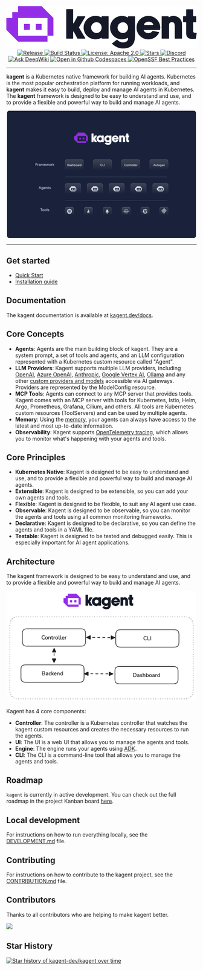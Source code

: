 <div align="center">
  <picture>
    <source media="(prefers-color-scheme: dark)" srcset="https://raw.githubusercontent.com/kagent-dev/kagent/main/img/icon-dark.svg" alt="kagent" width="400">
    <source media="(prefers-color-scheme: light)" srcset="https://raw.githubusercontent.com/kagent-dev/kagent/main/img/icon-light.svg" alt="kagent" width="400">
    <img alt="kagent" src="https://raw.githubusercontent.com/kagent-dev/kagent/main/img/icon-light.svg">
  </picture>
  <div>
    <a href="https://github.com/kagent-dev/kagent/releases">
      <img src="https://img.shields.io/github/v/release/kagent-dev/kagent?style=flat&label=Latest%20version" alt="Release">
    </a>
    <a href="https://github.com/kagent-dev/kagent/actions/workflows/ci.yaml">
      <img src="https://github.com/kagent-dev/kagent/actions/workflows/ci.yaml/badge.svg" alt="Build Status" height="20">
    </a>
      <a href="https://opensource.org/licenses/Apache-2.0">
      <img src="https://img.shields.io/badge/License-Apache2.0-brightgreen.svg?style=flat" alt="License: Apache 2.0">
    </a>
    <a href="https://github.com/kagent-dev/kagent">
      <img src="https://img.shields.io/github/stars/kagent-dev/kagent.svg?style=flat&logo=github&label=Stars" alt="Stars">
    </a>
     <a href="https://discord.gg/Fu3k65f2k3">
      <img src="https://img.shields.io/discord/1346225185166065826?style=flat&label=Join%20Discord&color=6D28D9" alt="Discord">
    </a>
    <a href="https://deepwiki.com/kagent-dev/kagent"><img src="https://deepwiki.com/badge.svg" alt="Ask DeepWiki"></a>
    <a href='https://codespaces.new/kagent-dev/kagent'>
      <img src='https://github.com/codespaces/badge.svg' alt='Open in Github Codespaces' style='max-width: 100%;' height="20">
    </a>
    <a href="https://www.bestpractices.dev/projects/10723"><img src="https://www.bestpractices.dev/projects/10723/badge" alt="OpenSSF Best Practices"></a>
  </div>
</div>

---

**kagent** is a Kubernetes native framework for building AI agents. Kubernetes is the most popular orchestration platform for running workloads, and **kagent** makes it easy to build, deploy and manage AI agents in Kubernetes. The **kagent** framework is designed to be easy to understand and use, and to provide a flexible and powerful way to build and manage AI agents.

<div align="center">
  <img src="img/hero.png" alt="Autogen Framework" width="500">
</div>

---

## Get started

- [Quick Start](https://kagent.dev/docs/kagent/getting-started/quickstart)
- [Installation guide](https://kagent.dev/docs/kagent/introduction/installation)


## Documentation

The kagent documentation is available at [kagent.dev/docs](https://kagent.dev/docs/kagent).

## Core Concepts

- **Agents**: Agents are the main building block of kagent. They are a system prompt, a set of tools and agents, and an LLM configuration represented with a Kubernetes custom resource called "Agent". 
- **LLM Providers**: Kagent supports multiple LLM providers, including [OpenAI](https://kagent.dev/docs/kagent/supported-providers/openai), [Azure OpenAI](https://kagent.dev/docs/kagent/supported-providers/azure-openai), [Anthropic](https://kagent.dev/docs/kagent/supported-providers/anthropic), [Google Vertex AI](https://kagent.dev/docs/kagent/supported-providers/google-vertexai), [Ollama](https://kagent.dev/docs/kagent/supported-providers/ollama) and any other [custom providers and models](https://kagent.dev/docs/kagent/supported-providers/custom-models) accessible via AI gateways. Providers are represented by the ModelConfig resource.
- **MCP Tools**: Agents can connect to any MCP server that provides tools. Kagent comes with an MCP server with tools for Kubernetes, Istio, Helm, Argo, Prometheus, Grafana,  Cilium, and others. All tools are Kubernetes custom resources (ToolServers) and can be used by multiple agents.
- **Memory**: Using the [memory](https://kagent.dev/docs/kagent/concepts/memory), your agents can always have access to the latest and most up-to-date information.
- **Observability**: Kagent supports [OpenTelemetry tracing](https://kagent.dev/docs/kagent/getting-started/tracing), which allows you to monitor what's happening with your agents and tools.

## Core Principles

- **Kubernetes Native**: Kagent is designed to be easy to understand and use, and to provide a flexible and powerful way to build and manage AI agents.
- **Extensible**: Kagent is designed to be extensible, so you can add your own agents and tools.
- **Flexible**: Kagent is designed to be flexible, to suit any AI agent use case.
- **Observable**: Kagent is designed to be observable, so you can monitor the agents and tools using all common monitoring frameworks.
- **Declarative**: Kagent is designed to be declarative, so you can define the agents and tools in a YAML file.
- **Testable**: Kagent is designed to be tested and debugged easily. This is especially important for AI agent applications.

## Architecture

The kagent framework is designed to be easy to understand and use, and to provide a flexible and powerful way to build and manage AI agents.

<div align="center">
  <img src="img/arch.png" alt="kagent" width="500">
</div>

Kagent has 4 core components:

- **Controller**: The controller is a Kubernetes controller that watches the kagent custom resources and creates the necessary resources to run the agents.
- **UI**: The UI is a web UI that allows you to manage the agents and tools.
- **Engine**: The engine runs your agents using [ADK](https://google.github.io/adk-docs/).
- **CLI**: The CLI is a command-line tool that allows you to manage the agents and tools.

## Roadmap

`kagent` is currently in active development. You can check out the full roadmap in the project Kanban board [here](https://github.com/orgs/kagent-dev/projects/3).

## Local development

For instructions on how to run everything locally, see the [DEVELOPMENT.md](DEVELOPMENT.md) file.

## Contributing

For instructions on how to contribute to the kagent project, see the [CONTRIBUTION.md](CONTRIBUTION.md) file.

## Contributors

Thanks to all contributors who are helping to make kagent better.

<a href="https://github.com/kagent-dev/kagent/graphs/contributors">
  <img src="https://contrib.rocks/image?repo=kagent-dev/kagent" />
</a>

## Star History

<a href="https://www.star-history.com/#kagent-dev/kagent&Date">
 <picture>
   <source media="(prefers-color-scheme: dark)" srcset="https://api.star-history.com/svg?repos=kagent-dev/kagent&type=Date&theme=dark" />
   <source media="(prefers-color-scheme: light)" srcset="https://api.star-history.com/svg?repos=kagent-dev/kagent&type=Date" />
   <img alt="Star history of kagent-dev/kagent over time" src="https://api.star-history.com/svg?repos=kagent-dev/kagent&type=Date" />
 </picture>
</a>
